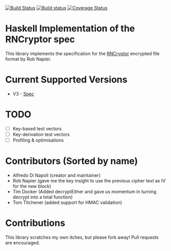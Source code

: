 [![Build Status](https://travis-ci.org/RNCryptor/rncryptor-hs.svg?branch=master)](https://travis-ci.org/RNCryptor/rncryptor-hs)
[![Build status](https://ci.appveyor.com/api/projects/status/vj3d35qptms3q23w?svg=true)](https://ci.appveyor.com/project/adinapoli/rncryptor-hs)
[![Coverage Status](https://coveralls.io/repos/github/RNCryptor/rncryptor-hs/badge.svg?branch=master)](https://coveralls.io/github/RNCryptor/rncryptor-hs?branch=master)

# Haskell Implementation of the RNCryptor spec
This library implements the specification for the [RNCryptor](https://github.com/RNCryptor)
encrypted file format by Rob Napier.

# Current Supported Versions
* V3 - [Spec](https://github.com/RNCryptor/RNCryptor-Spec/blob/master/RNCryptor-Spec-v3.md)

# TODO
- [ ] Key-based      test vectors
- [ ] Key-derivation test vectors
- [ ] Profiling & optimisations

# Contributors (Sorted by name)
- Alfredo Di Napoli (creator and maintainer)
- Rob Napier (gave me the key insight to use the previous cipher text as IV for the new block)
- Tim Docker (Added decryptEither and gave us momentum in turning decrypt into a total function)
- Tom Titchener (added support for HMAC validation)

# Contributions
This library scratches my own itches, but please fork away!
Pull requests are encouraged.
